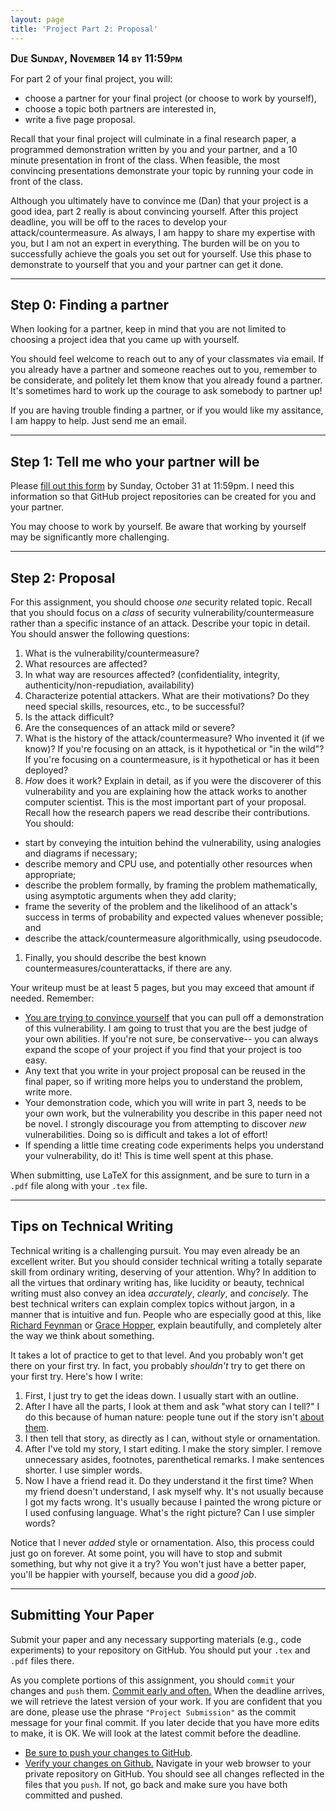 ```yaml
---
layout: page
title: 'Project Part 2: Proposal'
---
```


<style>
  strong {
    font-size: larger;
    font-variant: small-caps;
    font-weight: bold;
  }
  table {
    border: solid 1px grey;
    border-collapse: collapse;
    border-spacing: 0;
  }
  table thead th {
    background-color: grey;
    border: solid 1px grey;
    color: white;
    padding: 10px;
    text-align: left;
  }
  table tbody td {
    border: solid 1px grey;
    color: #333;
    padding: 10px;
    text-shadow: 1px 1px 1px #fff;
  }
  blockquote {
    margin-left: 2em;
    margin-right: 2em;
  }
  .red {
	color: red;
  }
  .blue {
	color: blue;
  }
  hr.style12 {
	height: 6px;
	background: url(../../images/hr-12.png) repeat-x 0 0;
    border: 0;
  }
  b {
    font-family: sans-serif;
	font-weight: 900;
  }
  .center {
	margin: auto;
	width: 100%;
	text-align: center;
  }
</style>

**Due Sunday, November 14 by 11:59pm**

For part 2 of your final project, you will:

* choose a partner for your final project (or choose to work by yourself),
* choose a topic both partners are interested in,
* write a five page proposal.

Recall that your final project will culminate in a final research paper, a programmed demonstration written by you and your partner, and a 10 minute presentation in front of the class.  When feasible, the most convincing presentations demonstrate your topic by running your code in front of the class.

Although you ultimately have to convince me (Dan) that your project is a good idea, part 2 really is about convincing yourself.  After this project deadline, you will be off to the races to develop your attack/countermeasure.  As always, I am happy to share my expertise with you, but I am not an expert in everything.  The burden will be on you to successfully achieve the goals you set out for yourself.  Use this phase to demonstrate to yourself that you and your partner can get it done.

<hr style="border-color: purple;" />

## Step 0: Finding a partner

When looking for a partner, keep in mind that you are not limited to choosing a project idea that you came up with yourself.

You should feel welcome to reach out to any of your classmates via email.  If you already have a partner and someone reaches out to you, remember to be considerate, and politely let them know that you already found a partner.  It's sometimes hard to work up the courage to ask somebody to partner up!

If you are having trouble finding a partner, or if you would like my assitance, I am happy to help.  Just send me an email.

<hr style="border-color: purple;" />

## Step 1: Tell me who your partner will be

Please [fill out this form](https://forms.gle/x4QzmJK41wjhbQz2A) by Sunday, October 31 at 11:59pm.  I need this information so that GitHub project repositories can be created for you and your partner.

You may choose to work by yourself.  Be aware that working by yourself may be significantly more challenging.

<hr style="border-color: purple;" />

## Step 2: Proposal

For this assignment, you should choose _one_ security related topic.  Recall that you should focus on a _class_ of security vulnerability/countermeasure rather than a specific instance of an attack.  Describe your topic in detail.  You should answer the following questions:

1. What is the vulnerability/countermeasure?
1. What resources are affected?
1. In what way are resources affected? (confidentiality, integrity, authenticity/non-repudiation, availability)
1. Characterize potential attackers.  What are their motivations?  Do they need special skills, resources, etc., to be successful?
1. Is the attack difficult?
1. Are the consequences of an attack mild or severe?
1. What is the history of the attack/countermeasure?  Who invented it (if we know)?  If you're focusing on an attack, is it hypothetical or "in the wild"?  If you're focusing on a countermeasure, is it hypothetical or has it been deployed?
1. _How_ does it work?  Explain in detail, as if you were the discoverer of this vulnerability and you are explaining how the attack works to another computer scientist.  This is the most important part of your proposal.  Recall how the research papers we read describe their contributions.  You should:
  * start by conveying the intuition behind the vulnerability, using analogies and diagrams if necessary;
  * describe memory and CPU use, and potentially other resources when appropriate;
  * describe the problem formally, by framing the problem mathematically, using asymptotic arguments when they add clarity;
  * frame the severity of the problem and the likelihood of an attack's success in terms of probability and expected values whenever possible; and
  * describe the attack/countermeasure algorithmically, using pseudocode.
1. Finally, you should describe the best known countermeasures/counterattacks, if there are any.

Your writeup must be at least 5 pages, but you may exceed that amount if needed.  Remember:

* <u>You are trying to convince yourself</u> that you can pull off a demonstration of this vulnerability.  I am going to trust that you are the best judge of your own abilities.  If you're not sure, be conservative-- you can always expand the scope of your project if you find that your project is too easy.
* Any text that you write in your project proposal can be reused in the final paper, so if writing more helps you to understand the problem, write more.
* Your demonstration code, which you will write in part 3, needs to be your own work, but the vulnerability you describe in this paper need not be novel.  I strongly discourage you from attempting to discover _new_ vulnerabilities.  Doing so is difficult and takes a lot of effort!
* If spending a little time creating code experiments helps you understand your vulnerability, do it!  This is time well spent at this phase.

When submitting, use LaTeX for this assignment, and be sure to turn in a `.pdf` file along with your `.tex` file.

<hr style="border-color: purple;" />

## Tips on Technical Writing

Technical writing is a challenging pursuit.  You may even already be an excellent writer.  But you should consider technical writing a totally separate skill from ordinary writing, deserving of your attention.  Why?  In addition to all the virtues that ordinary writing has, like lucidity or beauty, technical writing must also convey an idea _accurately_, _clearly_, and _concisely_.  The best technical writers can explain complex topics without jargon, in a manner that is intuitive and fun.  People who are especially good at this, like [Richard Feynman](https://www.youtube.com/watch?v=XRxAn2DRzgI) or [Grace Hopper](https://www.youtube.com/watch?v=9eyFDBPk4Yw), explain beautifully, and completely alter the way we think about something.

It takes a lot of practice to get to that level.  And you probably won't get there on your first try.  In fact, you probably _shouldn't_ try to get there on your first try.  Here's how I write:

1. First, I just try to get the ideas down.  I usually start with an outline.
2. After I have all the parts, I look at them and ask "what story can I tell?"  I do this because of human nature: people tune out if the story isn't [about them](https://www.ted.com/talks/simon_sinek_how_great_leaders_inspire_action).
3. I then tell that story, as directly as I can, without style or ornamentation.
4. After I've told my story, I start editing.  I make the story simpler.  I remove unnecessary asides, footnotes, parenthetical remarks.  I make sentences shorter.  I use simpler words.
5. Now I have a friend read it.  Do they understand it the first time?  When my friend doesn't understand, I ask myself why.  It's not usually because I got my facts wrong.  It's usually because I painted the wrong picture or I used confusing language.  What's the right picture?  Can I use simpler words?

Notice that I never _added_ style or ornamentation.  Also, this process could just go on forever.  At some point, you will have to stop and submit something, but why not give it a try?  You won't just have a better paper, you'll be happier with yourself, because you did a _good job_.

<hr style="border-color: purple;" />

## Submitting Your Paper

Submit your paper and any necessary supporting materials (e.g., code experiments) to your repository on GitHub.  You should put your `.tex` and `.pdf` files there.

As you complete portions of this assignment, you should `commit` your changes and `push` them. <u>Commit early and often.</u> When the deadline arrives, we will retrieve the latest version of your work. If you are confident that you are done, please use the phrase `"Project Submission"` as the commit message for your final commit. If you later decide that you have more edits to make, it is OK. We will look at the latest commit before the deadline.

* <u>Be sure to push your changes to GitHub</u>.
* <u>Verify your changes on Github.</u> Navigate in your web browser to your private repository on GitHub.  You should see all changes reflected in the files that you `push`. If not, go back and make sure you have both committed and pushed.

